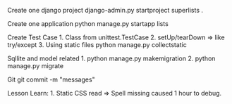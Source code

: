 Create one django project
    django-admin.py startproject superlists .

Create one application
    python manage.py startapp lists

Create Test Case
    1. Class from unittest.TestCase
    2. setUp/tearDown => like try/except
    3. Using static files
        python manage.py collectstatic
    
Sqllite and model related
    1. python manage.py makemigration
    2. python manage.py migrate
    
Git
    git commit -m "messages"
    
    
    
Lesson Learn:
    1. Static CSS read => Spell missing caused 1 hour to debug.
